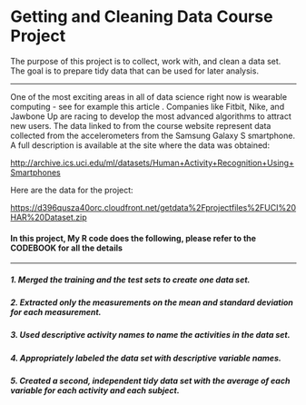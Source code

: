 # Getting and Cleaning Data Course Project
The purpose of this project is to collect, work with, and clean a data set. The goal is to prepare tidy data that can be used for later analysis.

***

One of the most exciting areas in all of data science right now is wearable computing - see for example this article . Companies like Fitbit, Nike, and Jawbone Up are racing to develop the most advanced algorithms to attract new users. The data linked to from the course website represent data collected from the accelerometers from the Samsung Galaxy S smartphone. A full description is available at the site where the data was obtained:

http://archive.ics.uci.edu/ml/datasets/Human+Activity+Recognition+Using+Smartphones

Here are the data for the project:

https://d396qusza40orc.cloudfront.net/getdata%2Fprojectfiles%2FUCI%20HAR%20Dataset.zip

#### In this project, My R code does the following, please refer to the CODEBOOK for all the details

***

##### 1. Merged the training and the test sets to create one data set.

##### 2. Extracted only the measurements on the mean and standard deviation for each measurement.

##### 3. Used descriptive activity names to name the activities in the data set.

##### 4. Appropriately labeled the data set with descriptive variable names.

##### 5. Created a second, independent tidy data set with the average of each variable for each activity and each subject.






